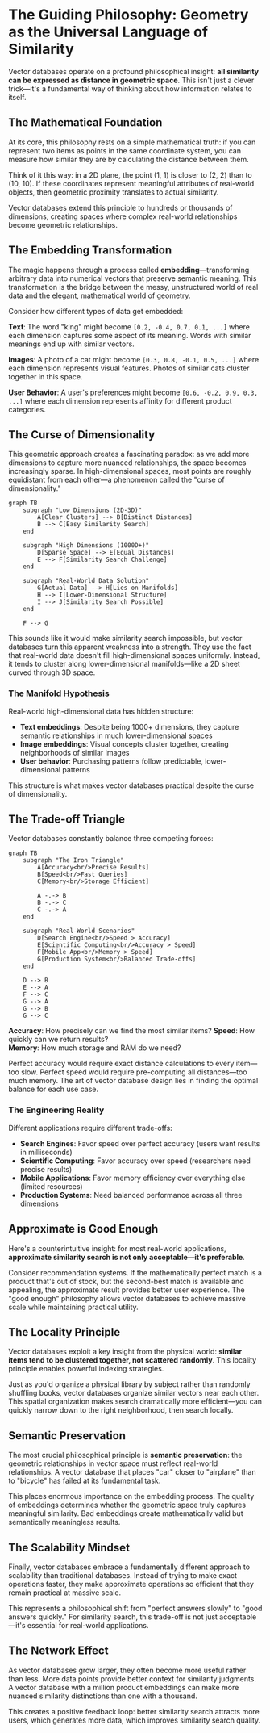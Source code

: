# The Guiding Philosophy: Geometry as the Universal Language of Similarity

Vector databases operate on a profound philosophical insight: **all similarity can be expressed as distance in geometric space**. This isn't just a clever trick—it's a fundamental way of thinking about how information relates to itself.

## The Mathematical Foundation

At its core, this philosophy rests on a simple mathematical truth: if you can represent two items as points in the same coordinate system, you can measure how similar they are by calculating the distance between them.

Think of it this way: in a 2D plane, the point (1, 1) is closer to (2, 2) than to (10, 10). If these coordinates represent meaningful attributes of real-world objects, then geometric proximity translates to actual similarity.

Vector databases extend this principle to hundreds or thousands of dimensions, creating spaces where complex real-world relationships become geometric relationships.

## The Embedding Transformation

The magic happens through a process called **embedding**—transforming arbitrary data into numerical vectors that preserve semantic meaning. This transformation is the bridge between the messy, unstructured world of real data and the elegant, mathematical world of geometry.

Consider how different types of data get embedded:

**Text**: The word "king" might become `[0.2, -0.4, 0.7, 0.1, ...]` where each dimension captures some aspect of its meaning. Words with similar meanings end up with similar vectors.

**Images**: A photo of a cat might become `[0.3, 0.8, -0.1, 0.5, ...]` where each dimension represents visual features. Photos of similar cats cluster together in this space.

**User Behavior**: A user's preferences might become `[0.6, -0.2, 0.9, 0.3, ...]` where each dimension represents affinity for different product categories.

## The Curse of Dimensionality

This geometric approach creates a fascinating paradox: as we add more dimensions to capture more nuanced relationships, the space becomes increasingly sparse. In high-dimensional spaces, most points are roughly equidistant from each other—a phenomenon called the "curse of dimensionality."

```mermaid
graph TB
    subgraph "Low Dimensions (2D-3D)"
        A[Clear Clusters] --> B[Distinct Distances]
        B --> C[Easy Similarity Search]
    end
    
    subgraph "High Dimensions (1000D+)"
        D[Sparse Space] --> E[Equal Distances]
        E --> F[Similarity Search Challenge]
    end
    
    subgraph "Real-World Data Solution"
        G[Actual Data] --> H[Lies on Manifolds]
        H --> I[Lower-Dimensional Structure]
        I --> J[Similarity Search Possible]
    end
    
    F --> G
```

This sounds like it would make similarity search impossible, but vector databases turn this apparent weakness into a strength. They use the fact that real-world data doesn't fill high-dimensional spaces uniformly. Instead, it tends to cluster along lower-dimensional manifolds—like a 2D sheet curved through 3D space.

### The Manifold Hypothesis

Real-world high-dimensional data has hidden structure:

- **Text embeddings**: Despite being 1000+ dimensions, they capture semantic relationships in much lower-dimensional spaces
- **Image embeddings**: Visual concepts cluster together, creating neighborhoods of similar images
- **User behavior**: Purchasing patterns follow predictable, lower-dimensional patterns

This structure is what makes vector databases practical despite the curse of dimensionality.

## The Trade-off Triangle

Vector databases constantly balance three competing forces:

```mermaid
graph TB
    subgraph "The Iron Triangle"
        A[Accuracy<br/>Precise Results] 
        B[Speed<br/>Fast Queries]
        C[Memory<br/>Storage Efficient]
        
        A -.-> B
        B -.-> C
        C -.-> A
    end
    
    subgraph "Real-World Scenarios"
        D[Search Engine<br/>Speed > Accuracy]
        E[Scientific Computing<br/>Accuracy > Speed]
        F[Mobile App<br/>Memory > Speed]
        G[Production System<br/>Balanced Trade-offs]
    end
    
    D --> B
    E --> A
    F --> C
    G --> A
    G --> B
    G --> C
```

**Accuracy**: How precisely can we find the most similar items?
**Speed**: How quickly can we return results?  
**Memory**: How much storage and RAM do we need?

Perfect accuracy would require exact distance calculations to every item—too slow. Perfect speed would require pre-computing all distances—too much memory. The art of vector database design lies in finding the optimal balance for each use case.

### The Engineering Reality

Different applications require different trade-offs:

- **Search Engines**: Favor speed over perfect accuracy (users want results in milliseconds)
- **Scientific Computing**: Favor accuracy over speed (researchers need precise results)
- **Mobile Applications**: Favor memory efficiency over everything else (limited resources)
- **Production Systems**: Need balanced performance across all three dimensions

## Approximate is Good Enough

Here's a counterintuitive insight: for most real-world applications, **approximate similarity search is not only acceptable—it's preferable**.

Consider recommendation systems. If the mathematically perfect match is a product that's out of stock, but the second-best match is available and appealing, the approximate result provides better user experience. The "good enough" philosophy allows vector databases to achieve massive scale while maintaining practical utility.

## The Locality Principle

Vector databases exploit a key insight from the physical world: **similar items tend to be clustered together, not scattered randomly**. This locality principle enables powerful indexing strategies.

Just as you'd organize a physical library by subject rather than randomly shuffling books, vector databases organize similar vectors near each other. This spatial organization makes search dramatically more efficient—you can quickly narrow down to the right neighborhood, then search locally.

## Semantic Preservation

The most crucial philosophical principle is **semantic preservation**: the geometric relationships in vector space must reflect real-world relationships. A vector database that places "car" closer to "airplane" than to "bicycle" has failed at its fundamental task.

This places enormous importance on the embedding process. The quality of embeddings determines whether the geometric space truly captures meaningful similarity. Bad embeddings create mathematically valid but semantically meaningless results.

## The Scalability Mindset

Finally, vector databases embrace a fundamentally different approach to scalability than traditional databases. Instead of trying to make exact operations faster, they make approximate operations so efficient that they remain practical at massive scale.

This represents a philosophical shift from "perfect answers slowly" to "good answers quickly." For similarity search, this trade-off is not just acceptable—it's essential for real-world applications.

## The Network Effect

As vector databases grow larger, they often become more useful rather than less. More data points provide better context for similarity judgments. A vector database with a million product embeddings can make more nuanced similarity distinctions than one with a thousand.

This creates a positive feedback loop: better similarity search attracts more users, which generates more data, which improves similarity search quality.